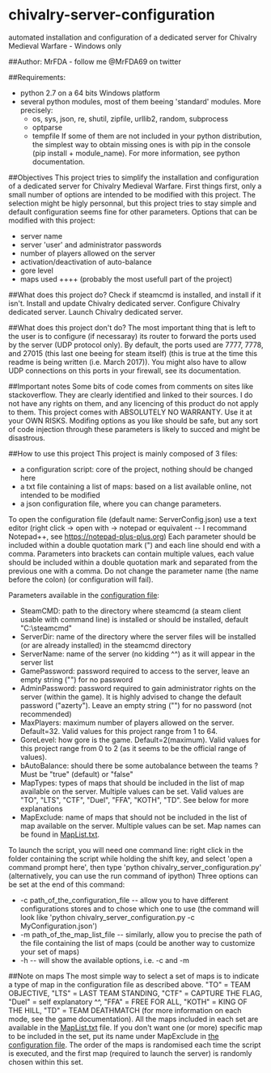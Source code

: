 # chivalry-server-configuration
automated installation and configuration of a dedicated server for Chivalry Medieval Warfare - Windows only

##Author: 
MrFDA - follow me @MrFDA69 on twitter

##Requirements: 
- python 2.7 on a 64 bits Windows platform
- several python modules, most of them beeing 'standard' modules. More precisely:
    - os, sys, json, re, shutil, zipfile, urllib2, random, subprocess
    - optparse
	- tempfile
If some of them are not included in your python distribution, the simplest way to obtain missing ones is with pip in the console (pip install + module_name). For more information, see python documentation.

##Objectives
This project tries to simplify the installation and configuration of a dedicated server for Chivalry Medieval Warfare.
First things first, only a small number of options are intended to be modified with this project. The selection might be higly personnal, but this project tries to stay simple and default configuration seems fine for other parameters.
Options that can be modified with this project:
- server name
- server 'user' and administrator passwords
- number of players allowed on the server
- activation/deactivation of auto-balance
- gore level
- maps used ++++ (probably the most usefull part of the project)

##What does this project do?
Check if steamcmd is installed, and install if it isn't.
Install and update Chivalry dedicated server.
Configure Chivalry dedicated server.
Launch Chivalry dedicated server.

##What does this project don't do?
The most important thing that is left to the user is to configure (if necessaray) its router to forward the ports used by the server (UDP protocol only).
By default, the ports used are 7777, 7778, and 27015 (this last one beeing for steam itself) (this is true at the time this readme is being written (i.e. March 2017)).
You might also have to allow UDP connections on this ports in your firewall, see its documentation.

##Important notes
Some bits of code comes from comments on sites like stackoverflow. They are clearly identified and linked to their sources. I do not have any rights on them, and any licencing of this product do not apply to them.
This project comes with ABSOLUTELY NO WARRANTY. Use it at your OWN RISKS. Modifing options as you like should be safe, but any sort of code injection through these parameters is likely to succed and might be disastrous.

##How to use this project
This project is mainly composed of 3 files:
- a configuration script: core of the project, nothing should be changed here
- a txt file containing a list of maps: based on a list available online, not intended to be modified
- a json configuration file, where you can change parameters.

To open the configuration file (default name: ServerConfig.json) use a text editor (right click -> open with -> notepad or equivalent -- I recommand Notepad++, see https://notepad-plus-plus.org)
Each parameter should be included within a double quotation mark (") and each line should end with a comma.
Parameters into brackets can contain multiple values, each value should be included within a double quotation mark and separated from the previous one with a comma.
Do not change the parameter name (the name before the colon) (or configuration will fail).

Parameters available in the [configuration file](chivalry_server_configuration.py):
- SteamCMD: path to the directory where steamcmd (a steam client usable with command line) is installed or should be installed, default "C:\steamcmd"
- ServerDir: name of the directory where the server files will be installed (or are already installed) in the steamcmd directory
- ServerName: name of the server (no kidding ^^) as it will appear in the server list
- GamePassword: password required to access to the server, leave an empty string ("") for no password
- AdminPassword: password required to gain administrator rights on the server (within the game). It is highly advised to change the default password ("azerty"). Leave an empty string ("") for no password (not recommended)
- MaxPlayers: maximum number of players allowed on the server. Default=32. Valid values for this project range from 1 to 64.
- GoreLevel: how gore is the game. Default=2(maximum). Valid values for this project range from 0 to 2 (as it seems to be the official range of values).
- bAutoBalance: should there be some autobalance between the teams ? Must be "true" (default) or "false"
- MapTypes: types of maps that should be included in the list of map available on the server. Multiple values can be set. Valid values are "TO", "LTS", "CTF", "Duel", "FFA", "KOTH", "TD". See below for more explanations
- MapExclude: name of maps that should not be included in the list of map available on the server. Multiple values can be set. Map names can be found in [MapList.txt](MapList.txt).

To launch the script, you will need one command line: right click in the folder containing the script while holding the shift key, and select 'open a command prompt here', then type 'python chivalry_server_configuration.py' (alternatively, you can use the run command of ipython)
Three options can be set at the end of this command: 
- -c path_of_the_configuration_file -- allow you to have different configurations stores and to chose which one to use (the command will look like 'python chivalry_server_configuration.py -c MyConfiguration.json')
- -m path_of_the_map_list_file -- similarly, allow you to precise the path of the file containing the list of maps (could be another way to customize your set of maps)
- -h -- will show the available options, i.e. -c and -m

##Note on maps
The most simple way to select a set of maps is to indicate a type of map in the configuration file as described above. 
"TO" = TEAM OBJECTIVE, "LTS" = LAST TEAM STANDING, "CTF" = CAPTURE THE FLAG, "Duel" = self explanatory ^^, "FFA" = FREE FOR ALL, "KOTH" = KING OF THE HILL, "TD" = TEAM DEATHMATCH (for more information on each mode, see the game documentation).
All the maps included in each set are available in the [MapList.txt](MapList.txt) file.
If you don't want one (or more) specific map to be included in the set, put its name under MapExclude in [the configuration file](chivalry_server_configuration.py).
The order of the maps is randomised each time the script is executed, and the first map (required to launch the server) is randomly chosen within this set.